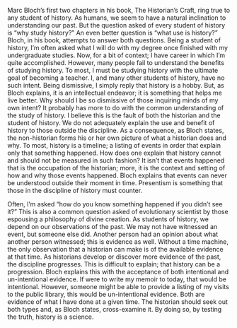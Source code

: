 Marc Bloch’s first two chapters in his book, The Historian’s Craft, ring true to any student of history. As humans, we seem to have a natural inclination to understanding our past. But the question asked of every student of history is “why study history?” An even better question is “what use is history?” Bloch, in his book, attempts to answer both questions. Being a student of history, I’m often asked what I will do with my degree once finished with my undergraduate studies. Now, for a bit of context; I have career in which I’m quite accomplished. However, many people fail to understand the benefits of studying history. To most, I must be studying history with the ultimate goal of becoming a teacher. I, and many other students of history, have no such intent. Being dismissive, I simply reply that history is a hobby. But, as Bloch explains, it is an intellectual endeavor; it is something that helps me live better. Why should I be so dismissive of those inquiring minds of my own intent? It probably has more to do with the common understanding of the study of history. I believe this is the fault of both the historian and the student of history. We do not adequately explain the use and benefit of history to those outside the discipline. As a consequence, as Bloch states, the non-historian forms his or her own picture of what a historian does and why. To most, history is a timeline; a listing of events in order that explain only that something happened. How does one explain that history cannot and should not be measured in such fashion? It isn’t that events happened that is the occupation of the historian; more, it is the context and setting of how and why those events happened. Bloch explains that events can never be understood outside their moment in time. Presentism is something that those in the discipline of history must counter. 

Often, I’m asked “how do you know something happened if you didn’t see it?” This is also a common question asked of evolutionary scientist by those espousing a philosophy of divine creation. As students of history, we depend on our observations of the past. We may not have witnessed an event, but someone else did. Another person had an opinion about what another person witnessed; this is evidence as well. Without a time machine, the only observation that a historian can make is of the available evidence at that time. As historians develop or discover more evidence of the past, the discipline progresses. This is difficult to explain; that history can be a progression. Bloch explains this with the acceptance of both intentional and un-intentional evidence. If were to write my memoir to today, that would be intentional. However, someone might be able to provide a listing of my visits to the public library, this would be un-intentional evidence. Both are evidence of what I have done at a given time. The historian should seek out both types and, as Bloch states, cross-examine it. By doing so, by testing the truth, history is a science.  
